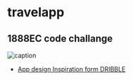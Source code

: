 # travelapp

## 1888EC code challange

![caption](/images/travelAppDesign.gif)


- [App design Inspiration form DRIBBLE](https://dribbble.com/shots/15034829-Travel-App-User-Flow-Animation)




